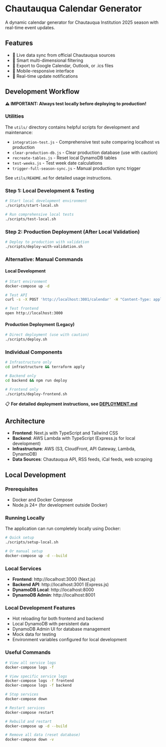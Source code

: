 # Chautauqua Calendar Generator

A dynamic calendar generator for Chautauqua Institution 2025 season with real-time event updates.

## Features
- 🔄 Live data sync from official Chautauqua sources
- 🎯 Smart multi-dimensional filtering
- 📅 Export to Google Calendar, Outlook, or .ics files
- 📱 Mobile-responsive interface
- 🔔 Real-time update notifications

## Development Workflow

**⚠️ IMPORTANT: Always test locally before deploying to production!**

### Utilities

The `utils/` directory contains helpful scripts for development and maintenance:

- `integration-test.js` - Comprehensive test suite comparing localhost vs production
- `clear-production-db.js` - Clear production database (use with caution)
- `recreate-tables.js` - Reset local DynamoDB tables
- `test-weeks.js` - Test week date calculations
- `trigger-full-season-sync.js` - Manual production sync trigger

See `utils/README.md` for detailed usage instructions.

### Step 1: Local Development & Testing
```bash
# Start local development environment
./scripts/start-local.sh

# Run comprehensive local tests
./scripts/test-local.sh
```

### Step 2: Production Deployment (After Local Validation)
```bash
# Deploy to production with validation
./scripts/deploy-with-validation.sh
```

### Alternative: Manual Commands

#### Local Development
```bash
# Start environment
docker-compose up -d

# Test API
curl -s -X POST 'http://localhost:3001/calendar' -H "Content-Type: application/json" -d '{"filters": {}}' | jq '.events | length'

# Test frontend
open http://localhost:3000
```

#### Production Deployment (Legacy)
```bash
# Direct deployment (use with caution)
./scripts/deploy.sh
```

### Individual Components
```bash
# Infrastructure only
cd infrastructure && terraform apply

# Backend only
cd backend && npm run deploy

# Frontend only
./scripts/deploy-frontend.sh
```

📋 **For detailed deployment instructions, see [DEPLOYMENT.md](DEPLOYMENT.md)**

## Architecture
- **Frontend**: Next.js with TypeScript and Tailwind CSS
- **Backend**: AWS Lambda with TypeScript (Express.js for local development)
- **Infrastructure**: AWS (S3, CloudFront, API Gateway, Lambda, DynamoDB)
- **Data Sources**: Chautauqua API, RSS feeds, iCal feeds, web scraping

## Local Development

### Prerequisites
- Docker and Docker Compose
- Node.js 24+ (for development outside Docker)

### Running Locally
The application can run completely locally using Docker:

```bash
# Quick setup
./scripts/setup-local.sh

# Or manual setup
docker-compose up -d --build
```

### Local Services
- **Frontend**: http://localhost:3000 (Next.js)
- **Backend API**: http://localhost:3001 (Express.js)
- **DynamoDB Local**: http://localhost:8000
- **DynamoDB Admin**: http://localhost:8001

### Local Development Features
- Hot reloading for both frontend and backend
- Local DynamoDB with persistent data
- DynamoDB Admin UI for database management
- Mock data for testing
- Environment variables configured for local development

### Useful Commands
```bash
# View all service logs
docker-compose logs -f

# View specific service logs
docker-compose logs -f frontend
docker-compose logs -f backend

# Stop services
docker-compose down

# Restart services
docker-compose restart

# Rebuild and restart
docker-compose up -d --build

# Remove all data (reset database)
docker-compose down -v
```

